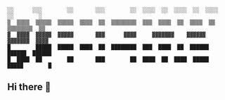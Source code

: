 ```
░░      ░░░        ░░       ░░░        ░░  ░░░░  ░░  ░░░░  ░░  ░░░░  ░░        ░
▒  ▒▒▒▒  ▒▒▒▒▒  ▒▒▒▒▒  ▒▒▒▒  ▒▒  ▒▒▒▒▒▒▒▒  ▒▒▒  ▒▒▒▒  ▒▒  ▒▒▒▒  ▒▒  ▒▒▒▒▒▒▒▒  ▒▒
▓  ▓▓▓▓  ▓▓▓▓▓  ▓▓▓▓▓       ▓▓▓      ▓▓▓▓     ▓▓▓▓▓▓▓    ▓▓▓▓▓▓    ▓▓▓▓▓▓▓  ▓▓▓▓
█        █████  █████  ████  ██  ████████  ███  ████  ██  ██████  ██████  ██████
█  ████  ██        ██       ███        ██  ████  ██  ████  █████  █████        █
```

## Hi there 👋

<!--
**aibekz/aibekz** is a ✨ _special_ ✨ repository because its `README.md` (this file) appears on your GitHub profile.

Here are some ideas to get you started:

- 🔭 I’m currently working on ...
- 🌱 I’m currently learning ...
- 👯 I’m looking to collaborate on ...
- 🤔 I’m looking for help with ...
- 💬 Ask me about ...
- 📫 How to reach me: ...
- 😄 Pronouns: ...
- ⚡ Fun fact: ...
-->
